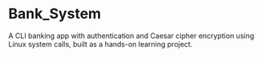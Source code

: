 # Bank_System
A CLI banking app with authentication and Caesar cipher encryption using Linux system calls, built as a hands-on learning project.
